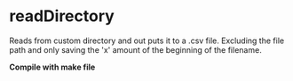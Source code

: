 # readDirectory
Reads from custom directory and out puts it to a .csv file.  Excluding the file path and only saving the 'x' amount of the beginning of the filename.

**Compile with make file**
